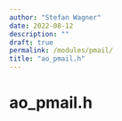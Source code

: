 ```yaml
---
author: "Stefan Wagner"
date: 2022-08-12
description: ""
draft: true
permalink: /modules/pmail/
title: "ao_pmail.h"
---
```


# ao_pmail.h
